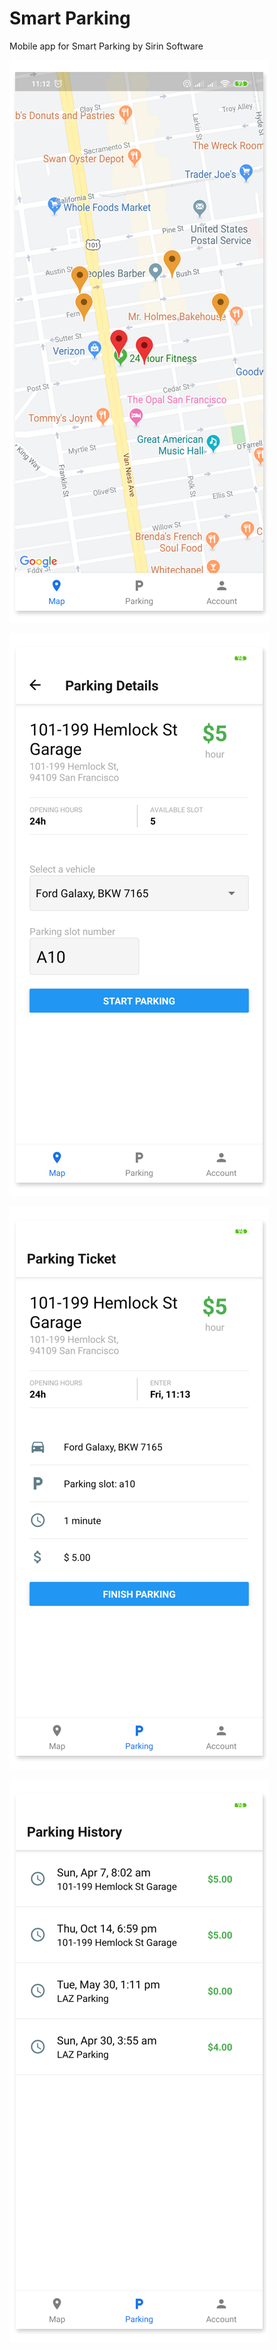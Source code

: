 # Smart Parking
Mobile app for Smart Parking by Sirin Software

![](screenshot/s1.png)

![](screenshot/s2.png)

![](screenshot/s3.png)

![](screenshot/s4.png)
